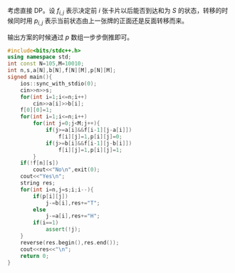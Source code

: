 考虑直接 DP。设 $f_{i,j}$ 表示决定前 $i$ 张卡片以后能否到达和为 $S$ 的状态，转移的时候同时用 $p_{i,j}$ 表示当前状态由上一张牌的正面还是反面转移而来。

输出方案的时候通过 $p$ 数组一步步倒推即可。

```C++
#include<bits/stdc++.h>
using namespace std;
int const N=105,M=10010;
int n,s,a[N],b[N],f[N][M],p[N][M];
signed main(){
	ios::sync_with_stdio(0);
	cin>>n>>s;
	for(int i=1;i<=n;i++)
		cin>>a[i]>>b[i];
	f[0][0]=1;
	for(int i=1;i<=n;i++)
		for(int j=0;j<M;j++){
			if(j>=a[i]&&f[i-1][j-a[i]])
				f[i][j]=1,p[i][j]=0;
			if(j>=b[i]&&f[i-1][j-b[i]])
				f[i][j]=1,p[i][j]=1;
		}
	if(!f[n][s])
		cout<<"No\n",exit(0);
	cout<<"Yes\n";
	string res;
	for(int i=n,j=s;i;i--){
		if(p[i][j])
			j-=b[i],res+="T";
		else
			j-=a[i],res+="H";
		if(i==1)
			assert(!j);
	}
	reverse(res.begin(),res.end());
	cout<<res<<"\n";
	return 0;
}
```

